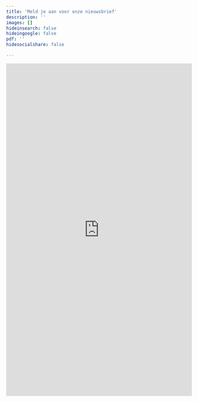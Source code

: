 ```yaml
---
title: 'Meld je aan voor onze nieuwsbrief'
description: ''
images: []
hideinsearch: false
hideingoogle: false
pdf: ''
hidesocialshare: false

---
```

<iframe width="600" height="900" src="https://f3268d6b.sibforms.com/serve/MUIEADCdJiOHSyH-wBZllYJ-O0aV8a-ElVhcDEYPcNhXvIVD5wNpqc62IIwnIA0XWqJm73nHGkmqdgaPDg12dOYkbzD-hKkM1kyKzpqIiMad93PYQEqaYinvvkbpuG_ustRyrIdS_aQvdybTIrYpgmgbc5sj4ll1i--ZJU_aDQwQaS-9KBCQ7-b0Qg7f2h5UOc7FHQEaiq1LzSDS" frameborder="0" scrolling="auto" allowfullscreen style="display: block;margin-left: auto;margin-right: auto;max-width: 100%;"></iframe>
